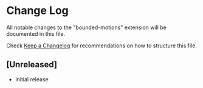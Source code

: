 # Change Log

All notable changes to the "bounded-motions" extension will be documented in this file.

Check [Keep a Changelog](http://keepachangelog.com/) for recommendations on how to structure this file.

## [Unreleased]

- Initial release